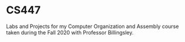 # CS447

Labs and Projects for my Computer Organization and Assembly course taken during the Fall 2020 with Professor Billingsley.
